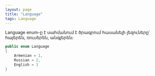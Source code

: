 ```yaml
---
layout: page
title: "Language" 
tags: Language
---
```


Language enum-ը է սահմանում է ծրագրում հասանելի լեզուները՝ հայերեն, ռուսերեն, անգլերեն։

```c#
public enum Language
{
    Armenian = 1,
    Russian = 2,
    English = 3
}
```

